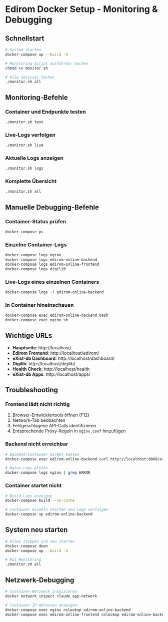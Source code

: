 # Edirom Docker Setup - Monitoring & Debugging

## Schnellstart

```bash
# System starten
docker-compose up --build -d

# Monitoring-Script ausführbar machen
chmod +x monitor.sh

# Alle Services testen
./monitor.sh all
```

## Monitoring-Befehle

### Container und Endpunkte testen
```bash
./monitor.sh test
```

### Live-Logs verfolgen
```bash
./monitor.sh live
```

### Aktuelle Logs anzeigen
```bash
./monitor.sh logs
```

### Komplette Übersicht
```bash
./monitor.sh all
```

## Manuelle Debugging-Befehle

### Container-Status prüfen
```bash
docker-compose ps
```

### Einzelne Container-Logs
```bash
docker-compose logs nginx
docker-compose logs edirom-online-backend
docker-compose logs edirom-online-frontend
docker-compose logs digilib
```

### Live-Logs eines einzelnen Containers
```bash
docker-compose logs -f edirom-online-backend
```

### In Container hineinschauen
```bash
docker-compose exec edirom-online-backend bash
docker-compose exec nginx sh
```

## Wichtige URLs

- **Hauptseite**: http://localhost/
- **Edirom Frontend**: http://localhost/edirom/
- **eXist-db Dashboard**: http://localhost/dashboard/
- **Digilib**: http://localhost/digilib/
- **Health Check**: http://localhost/health
- **eXist-db Apps**: http://localhost/apps/

## Troubleshooting

### Frontend lädt nicht richtig
1. Browser-Entwicklertools öffnen (F12)
2. Network-Tab beobachten
3. Fehlgeschlagene API-Calls identifizieren
4. Entsprechende Proxy-Regeln in `nginx.conf` hinzufügen

### Backend nicht erreichbar
```bash
# Backend-Container direkt testen
docker-compose exec edirom-online-backend curl http://localhost:8080/exist/

# Nginx-Logs prüfen
docker-compose logs nginx | grep ERROR
```

### Container startet nicht
```bash
# Build-Logs anzeigen
docker-compose build --no-cache

# Container einzeln starten und Logs verfolgen
docker-compose up edirom-online-backend
```

## System neu starten

```bash
# Alles stoppen und neu starten
docker-compose down
docker-compose up --build -d

# Mit Monitoring
./monitor.sh all
```

## Netzwerk-Debugging

```bash
# Container-Netzwerk inspizieren
docker network inspect claude_app-network

# Container-IP-Adressen anzeigen
docker-compose exec nginx nslookup edirom-online-backend
docker-compose exec edirom-online-frontend nslookup edirom-online-backend
```
